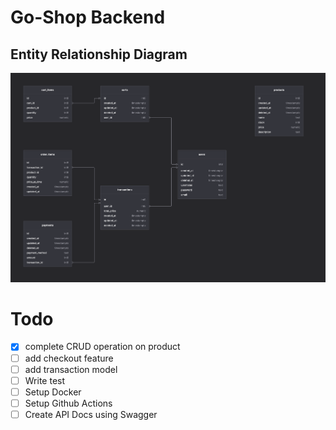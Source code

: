# Go-Shop Backend

## Entity Relationship Diagram
![ER Diagram](https://github.com/magistraapta/go-shop/blob/ea26075301cca3536d30420fc05564d7c01186c0/images/ERD.png)

# Todo
- [x] complete CRUD operation on product
- [ ] add checkout feature
- [ ] add transaction model
- [ ] Write test
- [ ] Setup Docker
- [ ] Setup Github Actions
- [ ] Create API Docs using Swagger